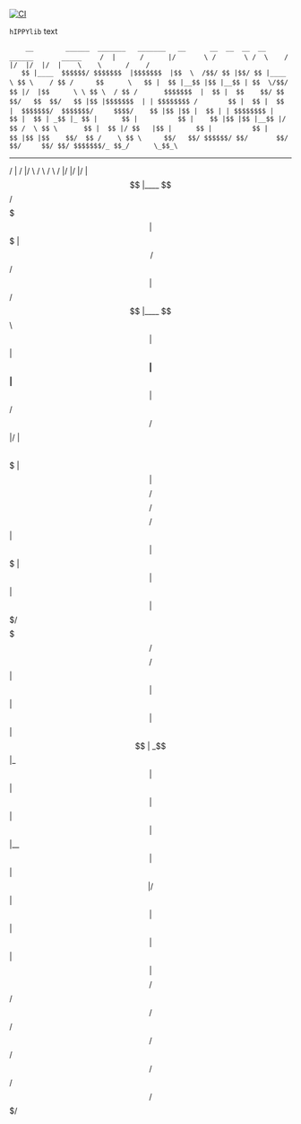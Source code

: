 [![CI](https://github.com/V-Rang/testing_for_github_operations/actions/workflows/ci_testing.yml/badge.svg?branch=main)](https://github.com/V-Rang/testing_for_github_operations/actions/workflows/ci_testing.yml)

`hIPPYlib` text


`     __        ______  _______   _______   __      __  __  __  __     ______       _____  `
`    /  |      /      |/       \ /       \ /  \    /  |/  |/  |/  |    \    \      /    /  `   
`    $$ |____  $$$$$$/ $$$$$$$  |$$$$$$$  |$$  \  /$$/ $$ |$$/ $$ |____ \ $$ \    / $$ /   `
`    $$      \   $$ |  $$ |__$$ |$$ |__$$ | $$  \/$$/  $$ |/  |$$      \ \ $$ \  / $$ /    `
`    $$$$$$$  |  $$ |  $$    $$/ $$    $$/   $$  $$/   $$ |$$ |$$$$$$$  | | $$$$$$$$ /     `
`    $$ |  $$ |  $$ |  $$$$$$$/  $$$$$$$/     $$$$/    $$ |$$ |$$ |  $$ | | $$$$$$$$ |     `
`    $$ |  $$ | _$$ |_ $$ |      $$ |          $$ |    $$ |$$ |$$ |__$$ |/ $$ /  \ $$ \    `
`    $$ |  $$ |/ $$   |$$ |      $$ |          $$ |    $$ |$$ |$$    $$/  $$ /    \ $$ \   `
`    $$/   $$/ $$$$$$/ $$/       $$/           $$/     $$/ $$/ $$$$$$$/_ $$_/      \_$$_\  `

 __        ______  _______   _______   __      __  __  __  __       
/  |      /      |/       \ /       \ /  \    /  |/  |/  |/  |      
$$ |____  $$$$$$/ $$$$$$$  |$$$$$$$  |$$  \  /$$/ $$ |$$/ $$ |____  
$$      \   $$ |  $$ |__$$ |$$ |__$$ | $$  \/$$/  $$ |/  |$$      \ 
$$$$$$$  |  $$ |  $$    $$/ $$    $$/   $$  $$/   $$ |$$ |$$$$$$$  |
$$ |  $$ |  $$ |  $$$$$$$/  $$$$$$$/     $$$$/    $$ |$$ |$$ |  $$ |
$$ |  $$ | _$$ |_ $$ |      $$ |          $$ |    $$ |$$ |$$ |__$$ |
$$ |  $$ |/ $$   |$$ |      $$ |          $$ |    $$ |$$ |$$    $$/ 
$$/   $$/ $$$$$$/ $$/       $$/           $$/     $$/ $$/ $$$$$$$/  

